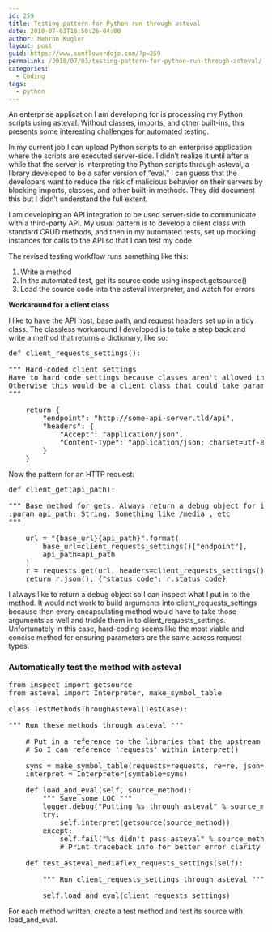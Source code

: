 ```yaml
---
id: 259
title: Testing pattern for Python run through asteval
date: 2018-07-03T16:50:26-04:00
author: Mehron Kugler
layout: post
guid: https://www.sunflowerdojo.com/?p=259
permalink: /2018/07/03/testing-pattern-for-python-run-through-asteval/
categories:
  - Coding
tags:
  - python
---
```

An enterprise application I am developing for is processing my Python scripts using asteval. Without classes, imports, and other built-ins, this presents some interesting challenges for automated testing.

<!--more-->

  
In my current job I can upload Python scripts to an enterprise application where the scripts are executed server-side. I didn&#8217;t realize it until after a while that the server is interpreting the Python scripts through asteval, a library developed to be a safer version of &#8220;eval.&#8221; I can guess that the developers want to reduce the risk of malicious behavior on their servers by blocking imports, classes, and other built-in methods. They did document this but I didn&#8217;t understand the full extent.

I am developing an API integration to be used server-side to communicate with a third-party API. My usual pattern is to develop a client class with standard CRUD methods, and then in my automated tests, set up mocking instances for calls to the API so that I can test my code.

The revised testing workflow runs something like this:

  1. Write a method
  2. In the automated test, get its source code using inspect.getsource()
  3. Load the source code into the asteval interpreter, and watch for errors

**Workaround for a client class**

I like to have the API host, base path, and request headers set up in a tidy class. The classless workaround I developed is to take a step back and write a method that returns a dictionary, like so:

<pre>def client_requests_settings():

""" Hard-coded client settings
Have to hard code settings because classes aren't allowed in asteval
Otherwise this would be a client class that could take parameters
"""

    return {
        "endpoint": "http://some-api-server.tld/api",
        "headers": {
            "Accept": "application/json",
            "Content-Type": "application/json; charset=utf-8"
        }
    }
</pre>

Now the pattern for an HTTP request:

<pre>def client_get(api_path):

""" Base method for gets. Always return a debug object for inspection
:param api_path: String. Something like /media , etc
"""

    url = "{base_url}{api_path}".format(
        base_url=client_requests_settings()["endpoint"],
        api_path=api_path
    )
    r = requests.get(url, headers=client_requests_settings()["headers"])
    return r.json(), {"status_code": r.status_code}
</pre>

I always like to return a debug object so I can inspect what I put in to the method. It would not work to build arguments into client\_requests\_settings because then every encapsulating method would have to take those arguments as well and trickle them in to client\_requests\_settings. Unfortunately in this case, hard-coding seems like the most viable and concise method for ensuring parameters are the same across request types.

### Automatically test the method with asteval

<pre>from inspect import getsource
from asteval import Interpreter, make_symbol_table

class TestMethodsThroughAsteval(TestCase):

""" Run these methods through asteval """

    # Put in a reference to the libraries that the upstream server allows
    # So I can reference 'requests' within interpret()

    syms = make_symbol_table(requests=requests, re=re, json=json)
    interpret = Interpreter(symtable=syms)

    def load_and_eval(self, source_method):
        """ Save some LOC """
        logger.debug("Putting %s through asteval" % source_method)
        try:
            self.interpret(getsource(source_method))
        except:
            self.fail("%s didn't pass asteval" % source_method)
            # Print traceback info for better error clarity

    def test_asteval_mediaflex_requests_settings(self):

        """ Run client_requests_settings through asteval """

        self.load_and_eval(client_requests_settings)
</pre>

For each method written, create a test method and test its source with load\_and\_eval.

&nbsp;